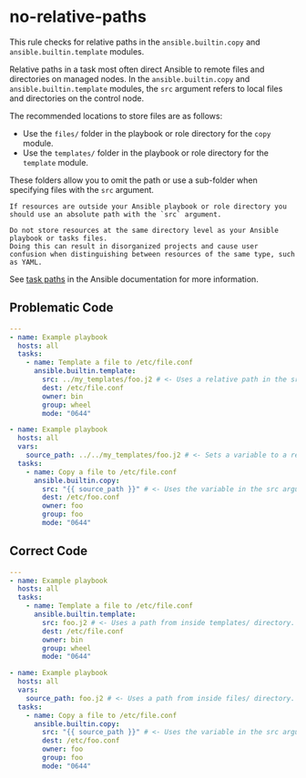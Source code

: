 # no-relative-paths

This rule checks for relative paths in the `ansible.builtin.copy` and `ansible.builtin.template` modules.

Relative paths in a task most often direct Ansible to remote files and directories on managed nodes.
In the `ansible.builtin.copy` and `ansible.builtin.template` modules, the `src` argument refers to local files and directories on the control node.

The recommended locations to store files are as follows:

- Use the `files/` folder in the playbook or role directory for the `copy` module.
- Use the `templates/` folder in the playbook or role directory for the `template` module.

These folders allow you to omit the path or use a sub-folder when specifying files with the `src` argument.

```{note}
If resources are outside your Ansible playbook or role directory you should use an absolute path with the `src` argument.
```

```{warning}
Do not store resources at the same directory level as your Ansible playbook or tasks files.
Doing this can result in disorganized projects and cause user confusion when distinguishing between resources of the same type, such as YAML.
```

See [task paths](https://docs.ansible.com/ansible/latest/user_guide/playbook_pathing.html#task-paths) in the Ansible documentation for more information.

## Problematic Code

```yaml
---
- name: Example playbook
  hosts: all
  tasks:
    - name: Template a file to /etc/file.conf
      ansible.builtin.template:
        src: ../my_templates/foo.j2 # <- Uses a relative path in the src argument.
        dest: /etc/file.conf
        owner: bin
        group: wheel
        mode: "0644"
```

```yaml
- name: Example playbook
  hosts: all
  vars:
    source_path: ../../my_templates/foo.j2 # <- Sets a variable to a relative path.
  tasks:
    - name: Copy a file to /etc/file.conf
      ansible.builtin.copy:
        src: "{{ source_path }}" # <- Uses the variable in the src argument.
        dest: /etc/foo.conf
        owner: foo
        group: foo
        mode: "0644"
```

## Correct Code

```yaml
---
- name: Example playbook
  hosts: all
  tasks:
    - name: Template a file to /etc/file.conf
      ansible.builtin.template:
        src: foo.j2 # <- Uses a path from inside templates/ directory.
        dest: /etc/file.conf
        owner: bin
        group: wheel
        mode: "0644"
```

```yaml
- name: Example playbook
  hosts: all
  vars:
    source_path: foo.j2 # <- Uses a path from inside files/ directory.
  tasks:
    - name: Copy a file to /etc/file.conf
      ansible.builtin.copy:
        src: "{{ source_path }}" # <- Uses the variable in the src argument.
        dest: /etc/foo.conf
        owner: foo
        group: foo
        mode: "0644"
```
